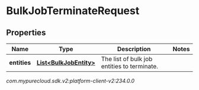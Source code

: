 # BulkJobTerminateRequest


## Properties

| Name | Type | Description | Notes |
| ------------ | ------------- | ------------- | ------------- |
| **entities** | [**List&lt;BulkJobEntity&gt;**](BulkJobEntity) | The list of bulk job entities to terminate. |  |




_com.mypurecloud.sdk.v2:platform-client-v2:234.0.0_
